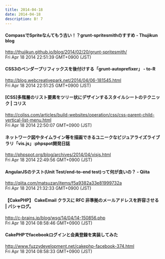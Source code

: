```yaml
---
title: 2014-04-18
date: 2014-04-18
description: B! 7
---
```


#### CompassでSpriteなんてもう古い！？grunt-spritesmithのすすめ - Thujikun blog
http://thujikun.github.io/blog/2014/02/20/grunt-spritesmith/<br>
Fri Apr 18 2014 22:51:39 GMT+0900 (JST)<br>


#### CSS3のベンダープリフィックスを後付けする「grunt-autoprefixer」 - to-R
http://blog.webcreativepark.net/2014/04/06-181545.html<br>
Fri Apr 18 2014 22:51:25 GMT+0900 (JST)<br>


####   [CSS]多階層のリスト要素をツリー状にデザインするスタイルシートのテクニック | コリス
http://coliss.com/articles/build-websites/operation/css/css-parent-child-vertical-list-menu.html<br>
Fri Apr 18 2014 22:50:07 GMT+0900 (JST)<br>


#### ネットワーク図やタイムライン等を描画できるユニークなビジュアライズライブラリ「vis.js」:phpspot開発日誌
http://phpspot.org/blog/archives/2014/04/visjs.html<br>
Fri Apr 18 2014 22:49:56 GMT+0900 (JST)<br>


#### AngularJSのテスト(Unit Test/end-to-end test)って何が良いの？ - Qiita
http://qiita.com/matsuzan/items/f5a9382a33e81999732a<br>
Fri Apr 18 2014 21:32:33 GMT+0900 (JST)<br>


#### 【CakePHP】 CakeEmail クラスに RFC 非準拠のメールアドレスを許容させる | バシャログ。
http://c-brains.jp/blog/wsg/14/04/14-150856.php<br>
Fri Apr 18 2014 08:58:46 GMT+0900 (JST)<br>


#### CakePHPでfacebookログインと会員登録を実装してみた
http://www.fuzzydevelopment.net/cakephp-facebook-374.html<br>
Fri Apr 18 2014 08:58:33 GMT+0900 (JST)<br>


